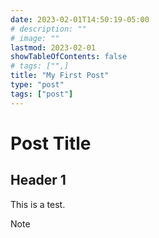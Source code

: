 ```yaml
---
date: 2023-02-01T14:50:19-05:00
# description: ""
# image: ""
lastmod: 2023-02-01
showTableOfContents: false
# tags: ["",]
title: "My First Post"
type: "post"
tags: ["post"]
---
```

# Post Title
## Header 1
This is a test.

> [!NOTE]